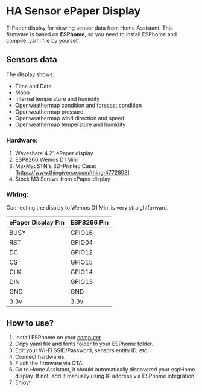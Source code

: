 # HA Sensor ePaper Display
E-Paper display for viewing sensor data from Home Assistant. This firmware is based on **ESPhome**, so you need to install ESPhome and compile .yaml file by yourself.

## Sensors data 
The display shows:
- Time and Date
- Moon
- Internal temperature and humidity
- Openweathermap condition and forecast condition
- Openweathermap pressure
- Openweathermap wind direction and speed
- Openweathermap temperature and humidity

### Hardware:
 1. Waveshare 4.2" ePaper display
 2. ESP8266 Wemos D1 Mini
 3. MaxMacSTN's 3D-Printed Case: [https://www.thingiverse.com/thing:4772803]
 4. Stock M3 Screws from ePaper display 

### Wiring: 
Connecting the display to Wemos D1 Mini is very straightforward.

|ePaper Display Pin| ESP8266 Pin|
|--|--|
| BUSY | GPIO16 |
| RST | GPIO04  |
| DC | GPIO12 |
| CS | GPIO15 |
| CLK | GPIO14 |
| DIN | GPIO13 |
| GND | GND |
| 3.3v | 3.3v |

## How to use?

 1. Install ESPhome on your [computer](https://esphome.io/guides/getting_started_command_line.html) 
 2. Copy yaml file and fonts folder to your ESPhome folder.
 3. Edit your Wi-Fi SSID/Password, sensors entity ID, etc.
 4. Connect hardwares.
 5. Flash the firmware via OTA.
 6. Go to Home Assistant, it should automatically discovered your espHome display. If not, add it manually using IP address via ESPhome integration.
 7. Enjoy!


